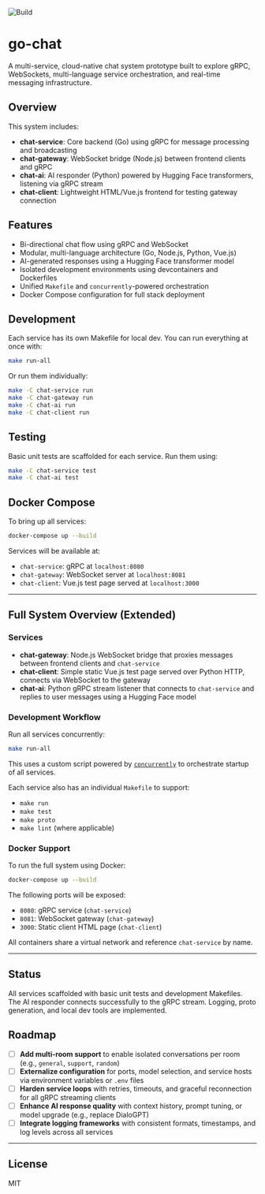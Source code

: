 ![Build](https://github.com/scotttjoiner/go-chat/actions/workflows/main.yml/badge.svg)

# go-chat

A multi-service, cloud-native chat system prototype built to explore gRPC, WebSockets, multi-language service orchestration, and real-time messaging infrastructure.

## Overview

This system includes:

- **chat-service**: Core backend (Go) using gRPC for message processing and broadcasting
- **chat-gateway**: WebSocket bridge (Node.js) between frontend clients and gRPC
- **chat-ai**: AI responder (Python) powered by Hugging Face transformers, listening via gRPC stream
- **chat-client**: Lightweight HTML/Vue.js frontend for testing gateway connection

## Features

- Bi-directional chat flow using gRPC and WebSocket
- Modular, multi-language architecture (Go, Node.js, Python, Vue.js)
- AI-generated responses using a Hugging Face transformer model
- Isolated development environments using devcontainers and Dockerfiles
- Unified `Makefile` and `concurrently`-powered orchestration
- Docker Compose configuration for full stack deployment

## Development

Each service has its own Makefile for local dev. You can run everything at once with:

```bash
make run-all
```

Or run them individually:

```bash
make -C chat-service run
make -C chat-gateway run
make -C chat-ai run
make -C chat-client run
```

## Testing

Basic unit tests are scaffolded for each service. Run them using:

```bash
make -C chat-service test
make -C chat-ai test
```

## Docker Compose

To bring up all services:

```bash
docker-compose up --build
```

Services will be available at:
- `chat-service`: gRPC at `localhost:8080`
- `chat-gateway`: WebSocket server at `localhost:8081`
- `chat-client`: Vue.js test page served at `localhost:3000`

---

## Full System Overview (Extended)

### Services

- **chat-gateway**: Node.js WebSocket bridge that proxies messages between frontend clients and `chat-service`
- **chat-client**: Simple static Vue.js test page served over Python HTTP, connects via WebSocket to the gateway
- **chat-ai**: Python gRPC stream listener that connects to `chat-service` and replies to user messages using a Hugging Face model

### Development Workflow

Run all services concurrently:

```bash
make run-all
```

This uses a custom script powered by [`concurrently`](https://www.npmjs.com/package/concurrently) to orchestrate startup of all services.

Each service also has an individual `Makefile` to support:

- `make run`
- `make test`
- `make proto`
- `make lint` (where applicable)

### Docker Support

To run the full system using Docker:

```bash
docker-compose up --build
```

The following ports will be exposed:
- `8080`: gRPC service (`chat-service`)
- `8081`: WebSocket gateway (`chat-gateway`)
- `3000`: Static client HTML page (`chat-client`)

All containers share a virtual network and reference `chat-service` by name.

---

## Status

All services scaffolded with basic unit tests and development Makefiles.
The AI responder connects successfully to the gRPC stream.
Logging, proto generation, and local dev tools are implemented.

## Roadmap

- [ ] **Add multi-room support** to enable isolated conversations per room (e.g., `general`, `support`, `random`)
- [ ] **Externalize configuration** for ports, model selection, and service hosts via environment variables or `.env` files
- [ ] **Harden service loops** with retries, timeouts, and graceful reconnection for all gRPC streaming clients
- [ ] **Enhance AI response quality** with context history, prompt tuning, or model upgrade (e.g., replace DialoGPT)
- [ ] **Integrate logging frameworks** with consistent formats, timestamps, and log levels across all services

---

## License

MIT
